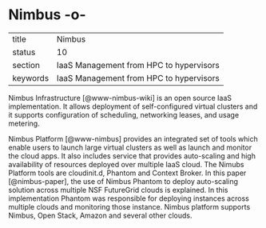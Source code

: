 # Nimbus -o-


|          |                                         |
| -------- | --------------------------------------- |
| title    | Nimbus                                  | 
| status   | 10                                      |
| section  | IaaS Management from HPC to hypervisors |
| keywords | IaaS Management from HPC to hypervisors |



Nimbus Infrastructure [@www-nimbus-wiki] is an open source IaaS
implementation. It allows deployment of self-configured virtual
clusters and it supports configuration of scheduling, networking
leases, and usage metering.

Nimbus Platform [@www-nimbus] provides an integrated set of tools
which enable users to launch large virtual clusters as well as launch
and monitor the cloud apps. It also includes service that provides
auto-scaling and high availability of resources deployed over multiple
IaaS cloud.  The Nimubs Platform tools are cloudinit.d, Phantom and
Context Broker.  In this paper [@nimbus-paper], the use of Nimbus
Phantom to deploy auto-scaling solution across multiple NSF FutureGrid
clouds is explained. In this implementation Phantom was responsible
for deploying instances across multiple clouds and monitoring those
instance.  Nimbus platform supports Nimbus, Open Stack, Amazon and
several other clouds.

